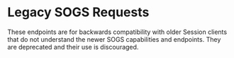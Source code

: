 # Legacy SOGS Requests

These endpoints are for backwards compatibility with older Session clients that do not understand
the newer SOGS capabilities and endpoints.  They are deprecated and their use is discouraged.
